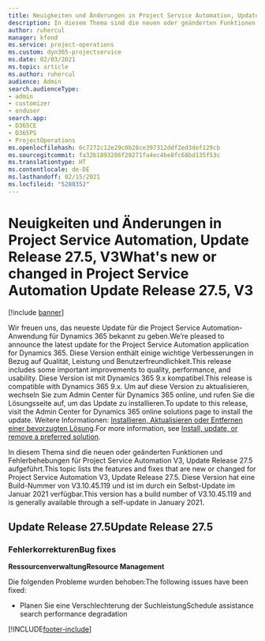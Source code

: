 ```yaml
---
title: Neuigkeiten und Änderungen in Project Service Automation, Update Release 27.5 Hotfix, V3
description: In diesem Thema sind die neuen oder geänderten Funktionen und Fehlerbehebungen für Project Service Automation Hotfix V3, Update Release 27.5 aufgeführt.
author: ruhercul
manager: kfend
ms.service: project-operations
ms.custom: dyn365-projectservice
ms.date: 02/03/2021
ms.topic: article
ms.author: ruhercul
audience: Admin
search.audienceType:
- admin
- customizer
- enduser
search.app:
- D365CE
- D365PS
- ProjectOperations
ms.openlocfilehash: 6c7272c12e29c0b28ce397312ddf2ed3def129cb
ms.sourcegitcommit: fa32b1893286f20271fa4ec4be8fc68bd135f53c
ms.translationtype: HT
ms.contentlocale: de-DE
ms.lasthandoff: 02/15/2021
ms.locfileid: "5280352"
---
```

# <a name="whats-new-or-changed-in-project-service-automation-update-release-275-v3"></a><span data-ttu-id="71662-103">Neuigkeiten und Änderungen in Project Service Automation, Update Release 27.5, V3</span><span class="sxs-lookup"><span data-stu-id="71662-103">What's new or changed in Project Service Automation Update Release 27.5, V3</span></span>

[!include [banner](../includes/psa-now-project-operations.md)]

<span data-ttu-id="71662-104">Wir freuen uns, das neueste Update für die Project Service Automation-Anwendung für Dynamics 365 bekannt zu geben.</span><span class="sxs-lookup"><span data-stu-id="71662-104">We’re pleased to announce the latest update for the Project Service Automation application for Dynamics 365.</span></span> <span data-ttu-id="71662-105">Diese Version enthält einige wichtige Verbesserungen in Bezug auf Qualität, Leistung und Benutzerfreundlichkeit.</span><span class="sxs-lookup"><span data-stu-id="71662-105">This release includes some important improvements to quality, performance, and usability.</span></span> <span data-ttu-id="71662-106">Diese Version ist mit Dynamics 365 9.x kompatibel.</span><span class="sxs-lookup"><span data-stu-id="71662-106">This release is compatible with Dynamics 365 9.x.</span></span> <span data-ttu-id="71662-107">Um auf diese Version zu aktualisieren, wechseln Sie zum Admin Center für Dynamics 365 online, und rufen Sie die Lösungsseite auf, um das Update zu installieren.</span><span class="sxs-lookup"><span data-stu-id="71662-107">To update to this release, visit the Admin Center for Dynamics 365 online solutions page to install the update.</span></span> <span data-ttu-id="71662-108">Weitere Informationen: [Installieren, Aktualisieren oder Entfernen einer bevorzugten Lösung](https://docs.microsoft.com/power-platform/admin/install-remove-preferred-solution).</span><span class="sxs-lookup"><span data-stu-id="71662-108">For more information, see [Install, update, or remove a preferred solution](https://docs.microsoft.com/power-platform/admin/install-remove-preferred-solution).</span></span>

<span data-ttu-id="71662-109">In diesem Thema sind die neuen oder geänderten Funktionen und Fehlerbehebungen für Project Service Automation V3, Update Release 27.5 aufgeführt.</span><span class="sxs-lookup"><span data-stu-id="71662-109">This topic lists the features and fixes that are new or changed for Project Service Automation V3, Update Release 27.5.</span></span> <span data-ttu-id="71662-110">Diese Version hat eine Build-Nummer von V3.10.45.119 und ist im durch ein Selbst-Update im Januar 2021 verfügbar.</span><span class="sxs-lookup"><span data-stu-id="71662-110">This version has a build number of V3.10.45.119 and is generally available through a self-update in January 2021.</span></span>

## <a name="update-release-275"></a><span data-ttu-id="71662-111">Update Release 27.5</span><span class="sxs-lookup"><span data-stu-id="71662-111">Update Release 27.5</span></span>

### <a name="bug-fixes"></a><span data-ttu-id="71662-112">Fehlerkorrekturen</span><span class="sxs-lookup"><span data-stu-id="71662-112">Bug fixes</span></span>


<span data-ttu-id="71662-113">**Ressourcenverwaltung**</span><span class="sxs-lookup"><span data-stu-id="71662-113">**Resource Management**</span></span>

<span data-ttu-id="71662-114">Die folgenden Probleme wurden behoben:</span><span class="sxs-lookup"><span data-stu-id="71662-114">The following issues have been fixed:</span></span>

- <span data-ttu-id="71662-115">Planen Sie eine Verschlechterung der Suchleistung</span><span class="sxs-lookup"><span data-stu-id="71662-115">Schedule assistance search performance degradation</span></span>


[!INCLUDE[footer-include](../includes/footer-banner.md)]